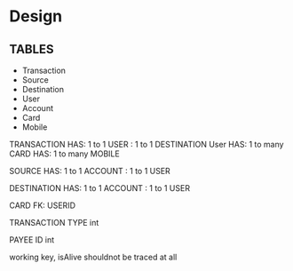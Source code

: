# Design

## TABLES

- Transaction
- Source
- Destination
- User
- Account
- Card
- Mobile

TRANSACTION
HAS: 1 to 1 USER
: 1 to 1 DESTINATION
User
HAS: 1 to many CARD
HAS: 1 to many MOBILE

SOURCE
HAS: 1 to 1 ACCOUNT
: 1 to 1 USER

DESTINATION
HAS: 1 to 1 ACCOUNT
: 1 to 1 USER

CARD
FK: USERID

TRANSACTION TYPE
int

PAYEE ID
int

working key,
isAlive
shouldnot be traced
at all

